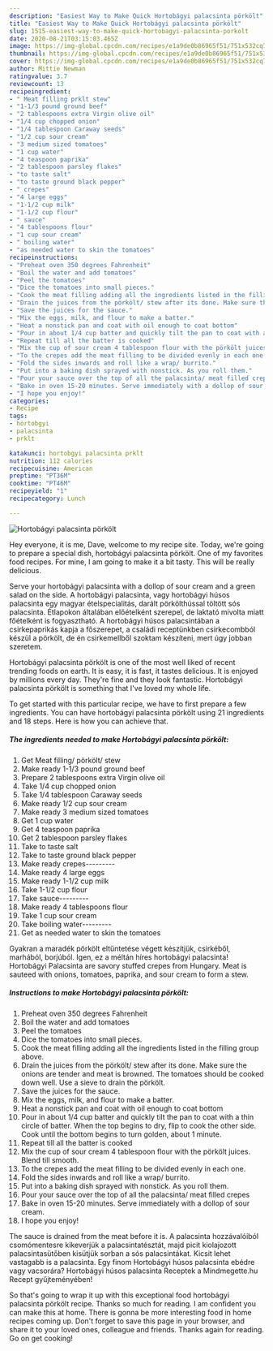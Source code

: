 ```yaml
---
description: "Easiest Way to Make Quick Hortobágyi palacsinta pörkölt"
title: "Easiest Way to Make Quick Hortobágyi palacsinta pörkölt"
slug: 1515-easiest-way-to-make-quick-hortobagyi-palacsinta-porkolt
date: 2020-08-21T03:15:03.465Z
image: https://img-global.cpcdn.com/recipes/e1a9de0b86965f51/751x532cq70/hortobagyi-palacsinta-porkolt-recipe-main-photo.jpg
thumbnail: https://img-global.cpcdn.com/recipes/e1a9de0b86965f51/751x532cq70/hortobagyi-palacsinta-porkolt-recipe-main-photo.jpg
cover: https://img-global.cpcdn.com/recipes/e1a9de0b86965f51/751x532cq70/hortobagyi-palacsinta-porkolt-recipe-main-photo.jpg
author: Mittie Newman
ratingvalue: 3.7
reviewcount: 13
recipeingredient:
- " Meat filling prklt stew"
- "1-1/3 pound ground beef"
- "2 tablespoons extra Virgin olive oil"
- "1/4 cup chopped onion"
- "1/4 tablespoon Caraway seeds"
- "1/2 cup sour cream"
- "3 medium sized tomatoes"
- "1 cup water"
- "4 teaspoon paprika"
- "2 tablespoon parsley flakes"
- "to taste salt"
- "to taste ground black pepper"
- " crepes"
- "4 large eggs"
- "1-1/2 cup milk"
- "1-1/2 cup flour"
- " sauce"
- "4 tablespoons flour"
- "1 cup sour cream"
- " boiling water"
- "as needed water to skin the tomatoes"
recipeinstructions:
- "Preheat oven 350 degrees Fahrenheit"
- "Boil the water and add tomatoes"
- "Peel the tomatoes"
- "Dice the tomatoes into small pieces."
- "Cook the meat filling adding all the ingredients listed in the filling group above."
- "Drain the juices from the pörkölt/ stew after its done. Make sure the onions are tender and meat is browned. The tomatoes should be cooked down well. Use a sieve to drain the pörkölt."
- "Save the juices for the sauce."
- "Mix the eggs, milk, and flour to make a batter."
- "Heat a nonstick pan and coat with oil enough to coat bottom"
- "Pour in about 1/4 cup batter and quickly tilt the pan to coat with a thin circle of batter. When the top begins to dry, flip to cook the other side. Cook until the bottom begins to turn golden, about 1 minute."
- "Repeat till all the batter is cooked"
- "Mix the cup of sour cream 4 tablespoon flour with the pörkölt juices. Blend till smooth."
- "To the crepes add the meat filling to be divided evenly in each one."
- "Fold the sides inwards and roll like a wrap/ burrito."
- "Put into a baking dish sprayed with nonstick. As you roll them."
- "Pour your sauce over the top of all the palacsinta/ meat filled crepes"
- "Bake in oven 15-20 minutes. Serve immediately with a dollop of sour cream."
- "I hope you enjoy!"
categories:
- Recipe
tags:
- hortobgyi
- palacsinta
- prklt

katakunci: hortobgyi palacsinta prklt 
nutrition: 112 calories
recipecuisine: American
preptime: "PT36M"
cooktime: "PT46M"
recipeyield: "1"
recipecategory: Lunch

---
```



![Hortobágyi palacsinta pörkölt](https://img-global.cpcdn.com/recipes/e1a9de0b86965f51/751x532cq70/hortobagyi-palacsinta-porkolt-recipe-main-photo.jpg)

Hey everyone, it is me, Dave, welcome to my recipe site. Today, we're going to prepare a special dish, hortobágyi palacsinta pörkölt. One of my favorites food recipes. For mine, I am going to make it a bit tasty. This will be really delicious.

Serve your hortobágyi palacsinta with a dollop of sour cream and a green salad on the side. A hortobágyi palacsinta, vagy hortobágyi húsos palacsinta egy magyar ételspecialitás, darált pörkölthússal töltött sós palacsinta. Étlapokon általában előételként szerepel, de laktató mivolta miatt főételként is fogyasztható. A hortobágyi húsos palacsintában a csirkepaprikás kapja a főszerepet, a családi receptünkben csirkecombból készül a pörkölt, de én csirkemellből szoktam készíteni, mert úgy jobban szeretem.

Hortobágyi palacsinta pörkölt is one of the most well liked of recent trending foods on earth. It is easy, it is fast, it tastes delicious. It is enjoyed by millions every day. They're fine and they look fantastic. Hortobágyi palacsinta pörkölt is something that I've loved my whole life.


To get started with this particular recipe, we have to first prepare a few ingredients. You can have hortobágyi palacsinta pörkölt using 21 ingredients and 18 steps. Here is how you can achieve that.

<!--inarticleads1-->

##### The ingredients needed to make Hortobágyi palacsinta pörkölt:

1. Get  Meat filling/ pörkölt/ stew
1. Make ready 1-1/3 pound ground beef
1. Prepare 2 tablespoons extra Virgin olive oil
1. Take 1/4 cup chopped onion
1. Take 1/4 tablespoon Caraway seeds
1. Make ready 1/2 cup sour cream
1. Make ready 3 medium sized tomatoes
1. Get 1 cup water
1. Get 4 teaspoon paprika
1. Get 2 tablespoon parsley flakes
1. Take to taste salt
1. Take to taste ground black pepper
1. Make ready  crepes---------
1. Make ready 4 large eggs
1. Make ready 1-1/2 cup milk
1. Take 1-1/2 cup flour
1. Take  sauce---------
1. Make ready 4 tablespoons flour
1. Take 1 cup sour cream
1. Take  boiling water---------
1. Get as needed water to skin the tomatoes


Gyakran a maradék pörkölt eltűntetése végett készítjük, csirkéből, marhából, borjúból. Igen, ez a méltán híres hortobágyi palacsinta! Hortobágyi Palacsinta are savory stuffed crepes from Hungary. Meat is sauteed with onions, tomatoes, paprika, and sour cream to form a stew. 

<!--inarticleads2-->

##### Instructions to make Hortobágyi palacsinta pörkölt:

1. Preheat oven 350 degrees Fahrenheit
1. Boil the water and add tomatoes
1. Peel the tomatoes
1. Dice the tomatoes into small pieces.
1. Cook the meat filling adding all the ingredients listed in the filling group above.
1. Drain the juices from the pörkölt/ stew after its done. Make sure the onions are tender and meat is browned. The tomatoes should be cooked down well. Use a sieve to drain the pörkölt.
1. Save the juices for the sauce.
1. Mix the eggs, milk, and flour to make a batter.
1. Heat a nonstick pan and coat with oil enough to coat bottom
1. Pour in about 1/4 cup batter and quickly tilt the pan to coat with a thin circle of batter. When the top begins to dry, flip to cook the other side. Cook until the bottom begins to turn golden, about 1 minute.
1. Repeat till all the batter is cooked
1. Mix the cup of sour cream 4 tablespoon flour with the pörkölt juices. Blend till smooth.
1. To the crepes add the meat filling to be divided evenly in each one.
1. Fold the sides inwards and roll like a wrap/ burrito.
1. Put into a baking dish sprayed with nonstick. As you roll them.
1. Pour your sauce over the top of all the palacsinta/ meat filled crepes
1. Bake in oven 15-20 minutes. Serve immediately with a dollop of sour cream.
1. I hope you enjoy!


The sauce is drained from the meat before it is. A palacsinta hozzávalóiból csomómentesre kikeverjük a palacsintatésztát, majd picit kiolajozott palacsintasütőben kisütjük sorban a sós palacsintákat. Kicsit lehet vastagabb is a palacsinta. Egy finom Hortobágyi húsos palacsinta ebédre vagy vacsorára? Hortobágyi húsos palacsinta Receptek a Mindmegette.hu Recept gyűjteményében! 

So that's going to wrap it up with this exceptional food hortobágyi palacsinta pörkölt recipe. Thanks so much for reading. I am confident you can make this at home. There is gonna be more interesting food in home recipes coming up. Don't forget to save this page in your browser, and share it to your loved ones, colleague and friends. Thanks again for reading. Go on get cooking!
